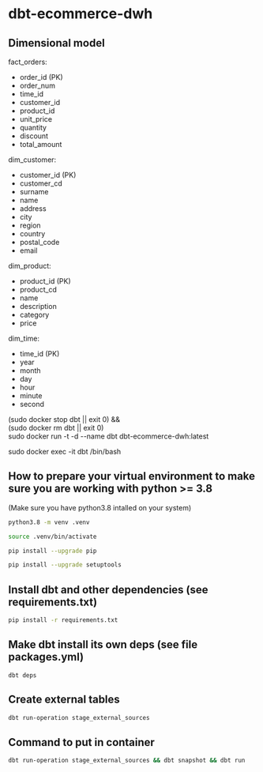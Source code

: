 # dbt-ecommerce-dwh

## Dimensional model
fact_orders:
 - order_id (PK)
 - order_num
 - time_id
 - customer_id
 - product_id
 - unit_price
 - quantity
 - discount
 - total_amount

dim_customer:
 - customer_id (PK)
 - customer_cd
 - surname
 - name
 - address
 - city
 - region
 - country
 - postal_code
 - email

dim_product:
 - product_id (PK)
 - product_cd
 - name
 - description
 - category
 - price

dim_time:
 - time_id (PK)
 - year
 - month
 - day
 - hour
 - minute
 - second



(sudo docker stop dbt || exit 0) && \
(sudo docker rm dbt || exit 0) \
sudo docker run -t -d --name dbt dbt-ecommerce-dwh:latest

sudo docker exec -it dbt /bin/bash

## How to prepare your virtual environment to make sure you are working with python >= 3.8

(Make sure you have python3.8 intalled on your system)
```bash
python3.8 -m venv .venv

source .venv/bin/activate

pip install --upgrade pip

pip install --upgrade setuptools

```

## Install dbt and other dependencies (see requirements.txt)
```bash
pip install -r requirements.txt
```

## Make dbt install its own deps (see file packages.yml)
```
dbt deps
```

## Create external tables
```bash
dbt run-operation stage_external_sources
```

## Command to put in container
```bash
dbt run-operation stage_external_sources && dbt snapshot && dbt run
```